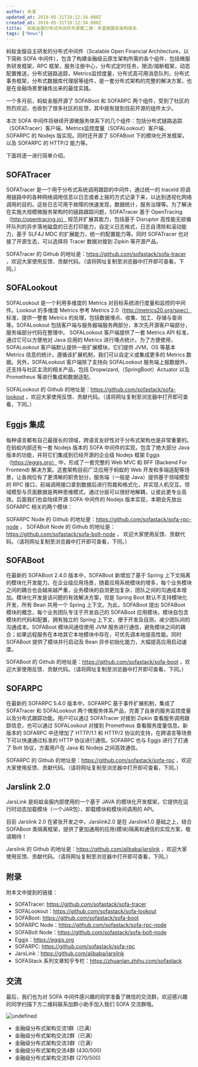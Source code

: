 ```yaml
---
author: 余淮
updated_at: 2018-05-31T10:12:34.000Z
created_at: 2018-05-31T10:12:34.000Z
title:  蚂蚁金服分布式中间件开源第二弹：丰富微服务架构体系
tags: ["News"]
---
```


蚂蚁金服自主研发的分布式中间件（Scalable Open Financial Architecture，以下简称 SOFA 中间件），包含了构建金融级云原生架构所需的各个组件，包括微服务研发框架，RPC 框架，服务注册中心，分布式定时任务，限流/熔断框架，动态配置推送，分布式链路追踪，Metrics监控度量，分布式高可用消息队列，分布式事务框架，分布式数据库代理层等组件，是一套分布式架构的完整的解决方案，也是在金融场景里锤炼出来的最佳实践。

一个多月前，蚂蚁金服开源了 SOFABoot 和 SOFARPC 两个组件，受到了社区的热烈欢迎，也收到了很多社区的反馈，其中就有提到目前开源的组件太少。

本次 SOFA 中间件将继续开源微服务体系下的几个组件：包括分布式链路追踪（SOFATracer）客户端、Metrics监控度量（SOFALookout）客户端、SOFARPC 的 Nodejs 版实现。同时还开源了 SOFABoot 下的模块化开发框架，以及 SOFARPC 的 HTTP/2 能力等。

下面将逐一进行简单介绍。

## SOFATracer
SOFATracer 是一个用于分布式系统调用跟踪的中间件，通过统一的 traceId 将调用链路中的各种网络调用信息以日志或者上报的方式记录下来，以达到透视化网络调用的目的。这些日志可用于故障的快速发现，数据统计，服务治理等。为了解决在实施大规模微服务架构时的链路跟踪问题，SOFATracer 基于 OpenTracing（http://opentracing.io） 规范并扩展其能力，包括基于 Disruptor 高性能无锁循环队列的异步落地磁盘的日志打印能力，自定义日志格式，日志自清除和滚动能力，基于 SLF4J MDC 的扩展能力，统一的配置能力等。同时 SOFATracer 也对接了开源生态，可以选择将 Tracer 数据对接到 Zipkin 等开源产品。

SOFATracer 的 Github 的地址是：https://github.com/sofastack/sofa-tracer ，欢迎大家使用反馈、贡献代码。（请将网址复制至浏览器中打开即可查看，下同。）

## SOFALookout
SOFALookout 是一个利用多维度的 Metrics 对目标系统进行度量和监控的中间件。Lookout 的多维度 Metrics 参考 Metrics 2.0（http://metrics20.org/spec） 标准，提供一整套 Metrics 的处理，包括数据埋点、收集、加工、存储与查询等。SOFALookout 包括客户端与服务器端服务两部分，本次先开源客户端部分，服务端部分代码在整理中。 SOFALookout 客户端提供了一套 Metrics API 标准，通过它可以方便地对 Java 应用的 Metrics 进行埋点统计。为了方便使用，SOFALookout 客户端默认提供一些扩展模块，它们提供 JVM，OS 等基本 Metrics 信息的统计，遵循该扩展机制，我们可以自定义或集成更多的 Metrics 数据。另外，SOFALookout 客户端除了支持向 SOFALookout 服务端上报数据外，还支持与社区主流的相关产品，包括 Dropwizard,（SpringBoot）Actuator 以及 Prometheus 等进行集成和数据适配。

SOFALookout 的 Github 的地址是：https://github.com/sofastack/sofa-lookout ，欢迎大家使用反馈、贡献代码。（请将网址复制至浏览器中打开即可查看，下同。）

## Eggjs 集成
每种语言都有自己最擅长的领域，跨语言友好性对于分布式架构也是非常重要的。在蚂蚁内部还有一套 Nodejs 版本的 SOFA 中间件的实现，包含了绝大部分 Java 版本的功能，并将它们集成到已经开源的企业级 Nodejs 框架 Eggjs（https://eggjs.org） 中，形成了一套完整的 Web MVC 和 BFF (Backend For Frontend) 解决方案。这套架构目前广泛应用于蚂蚁的 Web 开发和多端适配等场景，让各岗位有了更清晰的职责划分，服务端（一般是 Java）提供基于领域模型的 RPC 接口，前端调用接口拿到数据后进行剪裁和格式化，并实现人机交互。领域模型与页面数据是两种思维模式，通过分层可以很好地解耦，让彼此更专业高效。后面我们也会陆续开源 SOFA 中间件的 Nodejs 版本实现，本期会先放出 SOFARPC 相关的两个模块：

SOFARPC Node 的 Github 的地址是：https://github.com/sofastack/sofa-rpc-node ，
SOFABolt Node 的 Github 的地址是：https://github.com/sofastack/sofa-bolt-node ，
欢迎大家使用反馈、贡献代码。（请将网址复制至浏览器中打开即可查看，下同。）

## SOFABoot
在最新的 SOFABoot 2.4.0 版本中，SOFABoot 新增加了基于 Spring 上下文隔离的模块化开发能力。在企业级应用场景，随着应用系统模块的增多，每个业务模块之间的耦合也会越来越严重，业务模块的自测更加复杂，团队之间的沟通成本增加。模块化开发是该问题的有效解决方案，但是 Spring Boot 默认不支持模块化开发，所有 Bean 共用一个 Spring 上下文。为此，SOFABoot 提出 SOFABoot 模块的概念，每个业务团队专注于开发自己的 SOFABoot 应用模块，模块自包含模块的代码和配置，拥有独立的 Spring 上下文，便于开发及自测，减少团队间的沟通成本。SOFABoot 模块间通信使用 JVM 服务进行通信，避免模块之间的耦合；如果远程服务在本地其它本地模块中存在，可优先调本地提高性能。同时 SOFABoot 提供了模块并行启动及 Bean 异步初始化能力，大幅提高应用启动速度。

SOFABoot 的 Github 的地址是：https://github.com/sofastack/sofa-boot ，欢迎大家使用反馈、贡献代码。（请将网址复制至浏览器中打开即可查看，下同。）

## SOFARPC
在最新的 SOFARPC 5.4.0 版本中，SOFARPC 基于事件扩展机制，集成了 SOFATracer 和 SOFALookout 两个微服务体系产品，完善了自身的服务监控度量以及分布式跟踪功能。用户可以通过 SOFATracer 对接到 Zipkin 查看服务调用跟踪信息，也可以通过 SOFALookout 对接到 Prometheus 查看服务度量信息。新版本的 SOFARPC 中还增加了 HTTP/1.1 和 HTTP/2 协议的支持，在跨语言等场景下可以快速通过标准的 HTTP 协议进行通信。SOFARPC 也与 Eggjs 进行了打通了 Bolt 协议，方面用户在 Java 和 Nodejs 之间高效通信。

SOFARPC 的 Github 的地址是：https://github.com/sofastack/sofa-rpc ，欢迎大家使用反馈、贡献代码。（请将网址复制至浏览器中打开即可查看，下同。）

## Jarslink 2.0
JarsLink 是蚂蚁金服内部使用的一个基于 JAVA 的模块化开发框架，它提供在运行时动态加载模块（一个JAR包）、卸载模块和模块间调用的 API。

目前 Jarslink 2.0 在紧张开发之中，Jarslink2.0 是在 Jarslink1.0 基础之上，结合 SOFABoot 类隔离框架，提供了更加通用的应用(模块)隔离和通信的实现方案，敬请期待！

Jarslink 的 Github 的地址是：https://github.com/alibaba/jarslink ，欢迎大家使用反馈、贡献代码。（请将网址复制至浏览器中打开即可查看，下同。）


## 附录
附本文中提到的链接：

- SOFATracer: https://github.com/sofastack/sofa-tracer
- SOFALookout：https://github.com/sofastack/sofa-lookout
- SOFABoot: https://github.com/sofastack/sofa-boot
- SOFARPC Node：https://github.com/sofastack/sofa-rpc-node
- SOFABolt Node：https://github.com/sofastack/sofa-bolt-node
- Eggjs：https://eggjs.org
- SOFARPC: https://github.com/sofastack/sofa-rpc
- JarsLink：https://github.com/alibaba/jarslink
- SOFAStack 系列文章知乎专栏：https://zhuanlan.zhihu.com/sofastack

## 交流

最后，我们也为对 SOFA 中间件感兴趣的同学准备了微信的交流群，欢迎感兴趣的同学扫描下方二维码联系加群小助手加入我们 SOFA 交流群哦。

![undefined](https://cdn.yuque.com/lark/0/2018/png/9439/1527615171760-bb6e1719-89f8-4b59-bc3d-4954381d1ff2.png) 

- 金融级分布式架构交流1群（已满）
- 金融级分布式架构交流2群（已满）
- 金融级分布式架构交流3群（已满）
- 金融级分布式架构交流4群 (430/500)
- 金融级分布式架构交流5群 (270/500)